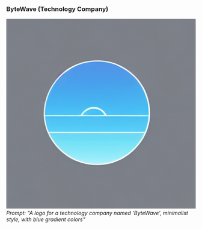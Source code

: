 ### ByteWave (Technology Company)
![ByteWave Logo](examples/ByteWave_technology_company_0.png)
*Prompt: "A logo for a technology company named 'ByteWave', minimalist style, with blue gradient colors"*

